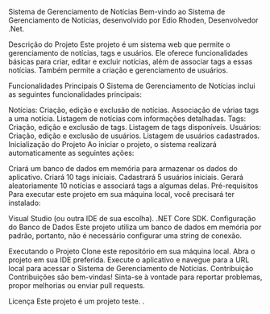 Sistema de Gerenciamento de Notícias
Bem-vindo ao Sistema de Gerenciamento de Notícias, desenvolvido por Edio Rhoden, Desenvolvedor .Net.

Descrição do Projeto
Este projeto é um sistema web que permite o gerenciamento de notícias, tags e usuários. Ele oferece funcionalidades básicas para criar, editar e excluir notícias, além de associar tags a essas notícias. Também permite a criação e gerenciamento de usuários.

Funcionalidades Principais
O Sistema de Gerenciamento de Notícias inclui as seguintes funcionalidades principais:

Notícias:
Criação, edição e exclusão de notícias.
Associação de várias tags a uma notícia.
Listagem de notícias com informações detalhadas.
Tags:
Criação, edição e exclusão de tags.
Listagem de tags disponíveis.
Usuários:
Criação, edição e exclusão de usuários.
Listagem de usuários cadastrados.
Inicialização do Projeto
Ao iniciar o projeto, o sistema realizará automaticamente as seguintes ações:

Criará um banco de dados em memória para armazenar os dados do aplicativo.
Criará 10 tags iniciais.
Cadastrará 5 usuários iniciais.
Gerará aleatoriamente 10 notícias e associará tags a algumas delas.
Pré-requisitos
Para executar este projeto em sua máquina local, você precisará ter instalado:

Visual Studio (ou outra IDE de sua escolha).
.NET Core SDK.
Configuração do Banco de Dados
Este projeto utiliza um banco de dados em memória por padrão, portanto, não é necessário configurar uma string de conexão.

Executando o Projeto
Clone este repositório em sua máquina local.
Abra o projeto em sua IDE preferida.
Execute o aplicativo e navegue para a URL local para acessar o Sistema de Gerenciamento de Notícias.
Contribuição
Contribuições são bem-vindas! Sinta-se à vontade para reportar problemas, propor melhorias ou enviar pull requests.

Licença
Este projeto é um projeto teste. .
